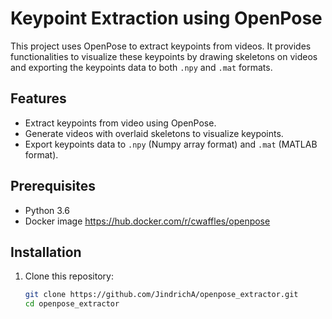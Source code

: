# Keypoint Extraction using OpenPose

This project uses OpenPose to extract keypoints from videos. It provides functionalities to visualize these keypoints by drawing skeletons on videos and exporting the keypoints data to both `.npy` and `.mat` formats.

## Features

- Extract keypoints from video using OpenPose.
- Generate videos with overlaid skeletons to visualize keypoints.
- Export keypoints data to `.npy` (Numpy array format) and `.mat` (MATLAB format).

## Prerequisites

- Python 3.6
- Docker image https://hub.docker.com/r/cwaffles/openpose
## Installation

1. Clone this repository:
   ```bash
   git clone https://github.com/JindrichA/openpose_extractor.git
   cd openpose_extractor
   ```

